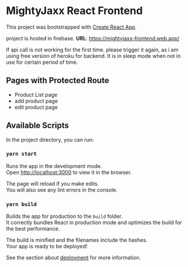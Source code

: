 # MightyJaxx React Frontend

This project was bootstrapped with [Create React App](https://github.com/facebook/create-react-app).

project is hosted in firebase. **URL**: https://mightyjaxx-frontend.web.app/

If api call is not working for the first time. please trigger it again, as i am using free version of heroku for backend. It is in sleep mode when not in use for certain period of time.


## Pages with Protected Route
- Product List page
- add product page
- edit product page



## Available Scripts

In the project directory, you can run:

### `yarn start`

Runs the app in the development mode.\
Open [http://localhost:3000](http://localhost:3000) to view it in the browser.

The page will reload if you make edits.\
You will also see any lint errors in the console.
### `yarn build`

Builds the app for production to the `build` folder.\
It correctly bundles React in production mode and optimizes the build for the best performance.

The build is minified and the filenames include the hashes.\
Your app is ready to be deployed!

See the section about [deployment](https://facebook.github.io/create-react-app/docs/deployment) for more information.
